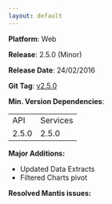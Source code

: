 ```yaml
---
layout: default
---
```


**Platform**: Web

**Release**: 2.5.0 (Minor)

**Release Date**: 24/02/2016

**Git Tag**: [v2.5.0](https://github.com/OnePulse/onepulse-v2-web/releases/tag/v2.5.0)

**Min. Version Dependencies**:

<table>
  <tr>
    <td>API</td>
    <td>Services</td>
  </tr>
  <tr>
    <td>2.5.0</td>
    <td>2.5.0</td>
  </tr>
</table>

**Major Additions:**
*   Updated Data Extracts
*   Filtered Charts pivot

**Resolved Mantis issues:**

